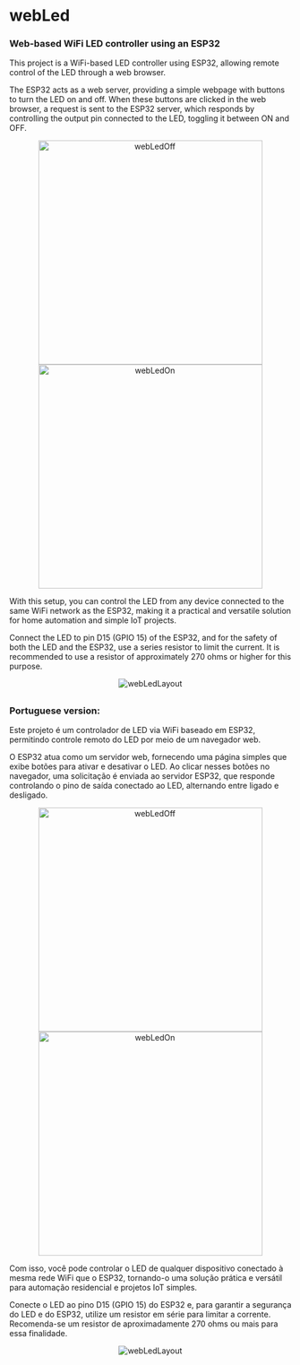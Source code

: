 # webLed
### Web-based WiFi LED controller using an ESP32

This project is a WiFi-based LED controller using ESP32, allowing remote control of the LED through a web browser.

The ESP32 acts as a web server, providing a simple webpage with buttons to turn the LED on and off. When these buttons are clicked in the web browser, a request is sent to the ESP32 server, which responds by controlling the output pin connected to the LED, toggling it between ON and OFF.

<p align="center">
  <img src= https://github.com/andresima0/webLed/assets/111400782/02bc1437-65c0-4ca5-91a5-933ad1611ac6)" alt="webLedOff") width = "400">
  <img src= https://github.com/andresima0/webLed/assets/111400782/2d1c2fc8-a525-4576-96ee-614e633456c6" alt="webLedOn") width = "400">
</p>

With this setup, you can control the LED from any device connected to the same WiFi network as the ESP32, making it a practical and versatile solution for home automation and simple IoT projects.

Connect the LED to pin D15 (GPIO 15) of the ESP32, and for the safety of both the LED and the ESP32, use a series resistor to limit the current. It is recommended to use a resistor of approximately 270 ohms or higher for this purpose.

<p align="center">
  <img src= https://github.com/andresima0/webLed/assets/111400782/c0778b77-f466-437e-8668-90b39fbf81a1" alt="webLedLayout")>
</p>

##

### Portuguese version:

Este projeto é um controlador de LED via WiFi baseado em ESP32, permitindo controle remoto do LED por meio de um navegador web.

O ESP32 atua como um servidor web, fornecendo uma página simples que exibe botões para ativar e desativar o LED. Ao clicar nesses botões no navegador, uma solicitação é enviada ao servidor ESP32, que responde controlando o pino de saída conectado ao LED, alternando entre ligado e desligado. 

<p align="center">
  <img src= https://github.com/andresima0/webLed/assets/111400782/02bc1437-65c0-4ca5-91a5-933ad1611ac6)" alt="webLedOff") width = "400">
  <img src= https://github.com/andresima0/webLed/assets/111400782/2d1c2fc8-a525-4576-96ee-614e633456c6" alt="webLedOn") width = "400">
</p>

Com isso, você pode controlar o LED de qualquer dispositivo conectado à mesma rede WiFi que o ESP32, tornando-o uma solução prática e versátil para automação residencial e projetos IoT simples.

Conecte o LED ao pino D15 (GPIO 15) do ESP32 e, para garantir a segurança do LED e do ESP32, utilize um resistor em série para limitar a corrente. Recomenda-se um resistor de aproximadamente 270 ohms ou mais para essa finalidade.

<p align="center">
  <img src= https://github.com/andresima0/webLed/assets/111400782/c0778b77-f466-437e-8668-90b39fbf81a1" alt="webLedLayout")>
</p>
